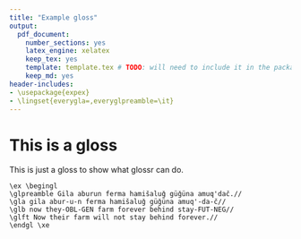 ```yaml
---
title: "Example gloss"
output:
  pdf_document:
    number_sections: yes
    latex_engine: xelatex
    keep_tex: yes
    template: template.tex # TODO: will need to include it in the package?
    keep_md: yes
header-includes:
- \usepackage{expex}
- \lingset{everygla=,everyglpreamble=\it}
---
```




# This is a gloss



This is just a gloss to show what glossr can do.

```{=latex}
\ex \begingl
\glpreamble Gila aburun ferma hamišaluǧ güǧüna amuq'dač.//
\gla gila abur-u-n ferma hamišaluǧ güǧüna amuq'-da-č//
\glb now they-OBL-GEN farm forever behind stay-FUT-NEG//
\glft Now their farm will not stay behind forever.//
\endgl \xe
```
